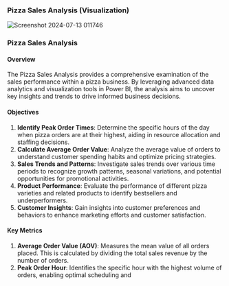 
### Pizza Sales Analysis (Visualization)

![Screenshot 2024-07-13 011746](https://github.com/user-attachments/assets/5ef619a3-ee55-46cb-8e32-59243bc5663b)

### Pizza Sales Analysis

#### Overview
The Pizza Sales Analysis provides a comprehensive examination of the sales performance within a pizza business. By leveraging advanced data analytics and visualization tools in Power BI, the analysis aims to uncover key insights and trends to drive informed business decisions.

#### Objectives
1. **Identify Peak Order Times**: Determine the specific hours of the day when pizza orders are at their highest, aiding in resource allocation and staffing decisions.
2. **Calculate Average Order Value**: Analyze the average value of orders to understand customer spending habits and optimize pricing strategies.
3. **Sales Trends and Patterns**: Investigate sales trends over various time periods to recognize growth patterns, seasonal variations, and potential opportunities for promotional activities.
4. **Product Performance**: Evaluate the performance of different pizza varieties and related products to identify bestsellers and underperformers.
5. **Customer Insights**: Gain insights into customer preferences and behaviors to enhance marketing efforts and customer satisfaction.

#### Key Metrics
1. **Average Order Value (AOV)**: Measures the mean value of all orders placed. This is calculated by dividing the total sales revenue by the number of orders.
2. **Peak Order Hour**: Identifies the specific hour with the highest volume of orders, enabling optimal scheduling and
